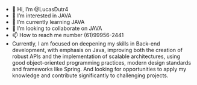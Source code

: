 - 👋 Hi, I’m @LucasDutr4
- 👀 I’m interested in JAVA
- 🌱 I’m currently learning JAVA
- 💞️ I’m looking to collaborate on JAVA
- 📫 How to reach me number (61)99956-2441
- Currently, I am focused on deepening my skills in Back-end development, with emphasis on Java,
 improving both the creation of robust APIs and the implementation of scalable architectures,
 using good object-oriented programming practices, modern design standards and frameworks like Spring.
And looking for opportunities to apply my knowledge and contribute significantly to challenging projects.

<!---
LucasDutr4/LucasDutr4 is a ✨ special ✨ repository because its `README.md` (this file) appears on your GitHub profile.
You can click the Preview link to take a look at your changes.
--->
